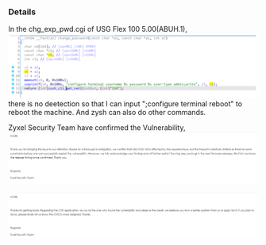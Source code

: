 ### Details
In the chg_exp_pwd.cgi of USG Flex 100 5.00(ABUH.1),
![](https://github.com/X1aoR0/CVEs/blob/main/Zyxel%20Command%20Injection/upload_803e9db2518c83de46bb556ea041c836.png)
there is no deetection so that I can input ";configure terminal reboot" to reboot the machine.
And zysh can also do other commands.

Zyxel Security Team have confirmed the Vulnerability,
![](https://github.com/X1aoR0/CVEs/blob/main/Zyxel%20Command%20Injection/upload_091173bccdf2155632c47920b51dab88.png)

![](https://github.com/X1aoR0/CVEs/blob/main/Zyxel%20Command%20Injection/upload_232da047746dd6c4883bd23c7655e787.png)
